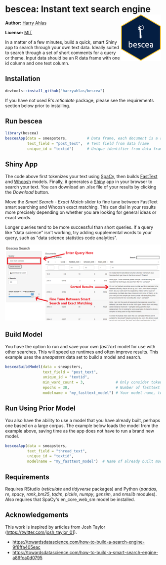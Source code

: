 # bescea: Instant text search engine <img src="man/images/bescea-hex.png" align="right" height = 150/>

**Author:** [Harry Ahlas](http://harry.ahlas.com)

**License:** [MIT](https://opensource.org/licenses/MIT)

In a matter of a few minutes, build a quick, smart Shiny app to search through your own text data. Ideally suited to search through a set of short comments for a query or theme. Input data should be an R data frame with one id column and one text column. 

## Installation

```r
devtools::install_github("harryahlas/bescea")
```

If you have not used R's *reticulate* package, please see the requirements section below prior to installing.

## Run bescea

```r
library(bescea)
besceaApp(data = sneapsters,         # Data frame, each document is a row/observation.
          text_field = "post_text",  # Text field from data frame
          unique_id = "textid")      # Unique identifier from data frame
```

## Shiny App

The code above first tokenizes your text using [SpaCy](https://spacy.io/), then builds [FastText](https://fasttext.cc/) and [Whoosh](https://whoosh.readthedocs.io/en/latest/intro.html) models.  Finally, it generates a [Shiny](https://shiny.rstudio.com/) app in your browser to search your text.  You can download an .xlsx file of your results by clicking the *Download* button.

Move the *Smart Search - Exact Match* slider to fine tune between FastText smart searching and Whoosh exact matching.  This can dial in your results more precisely depending on whether you are looking for general ideas or exact words.

Longer queries tend to be more successful than short queries.  If a query like "data science" isn't working, try adding supplemental words to your query, such as "data science statistics code analytics".

![](man/images/search4.png)

## Build Model

You have the option to run and save your own *fastText* model for use with other searches. This will speed up runtimes and often improve results. This example uses the *sneapsters* data set to build a model and search.

```r
besceaBuildModel(data = sneapsters, 
                 text_field = "post_text",
                 unique_id = "textid", 
                 min_word_count = 3,              # Only consider tokens with at least n occurrences in the corpus
                 epochs = 30,                     # Number of fasttext epochs. More is generally better.
                 modelname = "my_fasttext_model") # Your model name, to be referred to when loading new data
```
## Run Using Prior Model

You also have the ability to use a model that you have already built, perhaps one based on a large corpus.  The example below loads the model from the example above, saving time as the app does not have to run a brand new model.

```r
besceaApp(data = sneapsters, 
          text_field = "thread_text",
          unique_id = "textid",
          modelname = "my_fasttext_model")  # Name of already built model 
```

## Requirements

Requires RStudio (*reticulate* and *tidyverse* packages) and Python (*pandas*, *re*, *spacy*, *rank_bm25*, *tqdm*, *pickle*, *numpy*, *gensim*, and *nmslib* modules). Also requires that SpaCy's en_core_web_sm model be installed.

## Acknowledgements

This work is inspired by articles from Josh Taylor (https://twitter.com/josh_taylor_01). 

- https://towardsdatascience.com/how-to-build-a-search-engine-9f8ffa405eac
- https://towardsdatascience.com/how-to-build-a-smart-search-engine-a86fca0d0795

